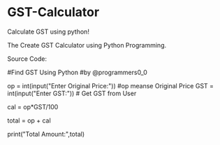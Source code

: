 # GST-Calculator
Calculate GST using python!

The Create GST Calculator using Python Programming.

Source Code:

  #Find GST Using Python
  #by @programmers0_0

  op = int(input("Enter Original Price:")) #op meanse Original Price
  GST = int(input("Enter GST:")) # Get GST from User

  cal = op*GST/100

  total = op + cal

  print("Total Amount:",total)

